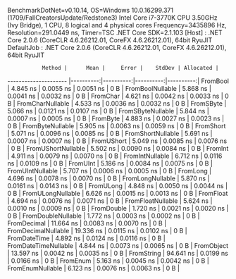
BenchmarkDotNet=v0.10.14, OS=Windows 10.0.16299.371 (1709/FallCreatorsUpdate/Redstone3)
Intel Core i7-3770K CPU 3.50GHz (Ivy Bridge), 1 CPU, 8 logical and 4 physical cores
Frequency=3435896 Hz, Resolution=291.0449 ns, Timer=TSC
.NET Core SDK=2.1.103
  [Host]     : .NET Core 2.0.6 (CoreCLR 4.6.26212.01, CoreFX 4.6.26212.01), 64bit RyuJIT
  DefaultJob : .NET Core 2.0.6 (CoreCLR 4.6.26212.01, CoreFX 4.6.26212.01), 64bit RyuJIT


               Method |      Mean |     Error |    StdDev | Allocated |
--------------------- |----------:|----------:|----------:|----------:|
             FromBool |  4.845 ns | 0.0055 ns | 0.0051 ns |       0 B |
     FromBoolNullable |  5.868 ns | 0.0041 ns | 0.0032 ns |       0 B |
             FromChar |  4.621 ns | 0.0042 ns | 0.0033 ns |       0 B |
     FromCharNullable |  4.533 ns | 0.0036 ns | 0.0032 ns |       0 B |
            FromSByte |  5.066 ns | 0.0121 ns | 0.0107 ns |       0 B |
    FromSByteNullable |  5.844 ns | 0.0007 ns | 0.0005 ns |       0 B |
             FromByte |  4.883 ns | 0.0027 ns | 0.0023 ns |       0 B |
     FromByteNullable |  5.905 ns | 0.0063 ns | 0.0059 ns |       0 B |
            FromShort |  5.071 ns | 0.0096 ns | 0.0085 ns |       0 B |
    FromShortNullable |  5.691 ns | 0.0007 ns | 0.0007 ns |       0 B |
           FromUShort |  5.049 ns | 0.0085 ns | 0.0076 ns |       0 B |
   FromUShortNullable |  5.502 ns | 0.0090 ns | 0.0084 ns |       0 B |
              FromInt |  4.911 ns | 0.0079 ns | 0.0070 ns |       0 B |
      FromIntNullable |  6.712 ns | 0.0116 ns | 0.0109 ns |       0 B |
             FromUInt |  5.186 ns | 0.0084 ns | 0.0075 ns |       0 B |
     FromUIntNullable |  5.707 ns | 0.0006 ns | 0.0005 ns |       0 B |
             FromLong |  4.696 ns | 0.0078 ns | 0.0070 ns |       0 B |
     FromLongNullable |  5.870 ns | 0.0161 ns | 0.0143 ns |       0 B |
            FromULong |  4.848 ns | 0.0050 ns | 0.0044 ns |       0 B |
    FromULongNullable |  6.626 ns | 0.0015 ns | 0.0013 ns |       0 B |
            FromFloat |  4.694 ns | 0.0076 ns | 0.0071 ns |       0 B |
    FromFloatNullable |  5.624 ns | 0.0010 ns | 0.0009 ns |       0 B |
           FromDouble |  1.720 ns | 0.0021 ns | 0.0020 ns |       0 B |
   FromDoubleNullable |  1.772 ns | 0.0003 ns | 0.0002 ns |       0 B |
          FromDecimal | 11.664 ns | 0.0083 ns | 0.0070 ns |       0 B |
  FromDecimalNullable | 19.336 ns | 0.0115 ns | 0.0102 ns |       0 B |
         FromDateTime |  4.892 ns | 0.0124 ns | 0.0116 ns |       0 B |
 FromDateTimeNullable |  4.844 ns | 0.0073 ns | 0.0065 ns |       0 B |
           FromObject | 13.597 ns | 0.0042 ns | 0.0035 ns |       0 B |
           FromString | 94.641 ns | 0.0199 ns | 0.0166 ns |       0 B |
             FromEnum |  5.163 ns | 0.0045 ns | 0.0042 ns |       0 B |
     FromEnumNullable |  6.123 ns | 0.0076 ns | 0.0063 ns |       0 B |
